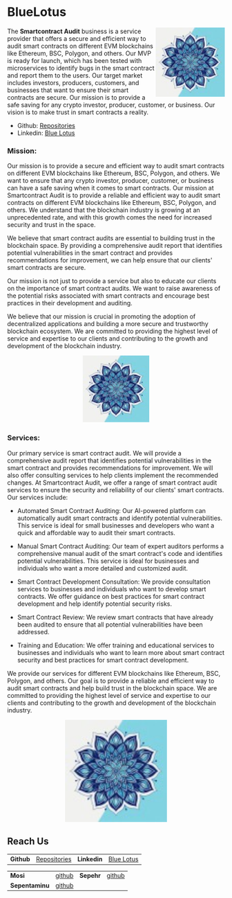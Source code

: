 # BlueLotus

<img src="https://github.com/blue-lotus-org/.github/blob/main/profile/BlueLotus.jpg" align="right"
     alt="BlueLotus" width="160" height="160">

The **Smartcontract Audit** business is a service provider that offers a secure and efficient way to audit smart contracts on different EVM blockchains like Ethereum, BSC, Polygon, and others. Our MVP is ready for launch, which has been tested with microservices to identify bugs in the smart contract and report them to the users. Our target market includes investors, producers, customers, and businesses that want to ensure their smart contracts are secure. Our mission is to provide a safe saving for any crypto investor, producer, customer, or business. Our vision is to make trust in smart contracts a reality.

- Github: [Repositories](https://github.com/blue-lotus-org)
- Linkedin: [Blue Lotus](https://www.linkedin.com/company/bluelotus-corp/?viewAsMember=true)

### Mission:
Our mission is to provide a secure and efficient way to audit smart contracts on different EVM blockchains like Ethereum, BSC, Polygon, and others. We want to ensure that any crypto investor, producer, customer, or business can have a safe saving when it comes to smart contracts.
Our mission at Smartcontract Audit is to provide a reliable and efficient way to audit smart contracts on different EVM blockchains like Ethereum, BSC, Polygon, and others. We understand that the blockchain industry is growing at an unprecedented rate, and with this growth comes the need for increased security and trust in the space.

We believe that smart contract audits are essential to building trust in the blockchain space. By providing a comprehensive audit report that identifies potential vulnerabilities in the smart contract and provides recommendations for improvement, we can help ensure that our clients' smart contracts are secure.

Our mission is not just to provide a service but also to educate our clients on the importance of smart contract audits. We want to raise awareness of the potential risks associated with smart contracts and encourage best practices in their development and auditing.

We believe that our mission is crucial in promoting the adoption of decentralized applications and building a more secure and trustworthy blockchain ecosystem. We are committed to providing the highest level of service and expertise to our clients and contributing to the growth and development of the blockchain industry.

<p align="center">
  <a href="https://github.com/blue-lotus-org">
    <img src="https://github.com/blue-lotus-org/.github/blob/main/profile/BlueLotus.jpg"
         alt="BlueLotus" width="154" height="154">
  </a>
</p>

### Services:
Our primary service is smart contract audit. We will provide a comprehensive audit report that identifies potential vulnerabilities in the smart contract and provides recommendations for improvement. We will also offer consulting services to help clients implement the recommended changes.
At Smartcontract Audit, we offer a range of smart contract audit services to ensure the security and reliability of our clients' smart contracts. Our services include:

- Automated Smart Contract Auditing: Our AI-powered platform can automatically audit smart contracts and identify potential vulnerabilities. This service is ideal for small businesses and developers who want a quick and affordable way to audit their smart contracts.

- Manual Smart Contract Auditing: Our team of expert auditors performs a comprehensive manual audit of the smart contract's code and identifies potential vulnerabilities. This service is ideal for businesses and individuals who want a more detailed and customized audit.

- Smart Contract Development Consultation: We provide consultation services to businesses and individuals who want to develop smart contracts. We offer guidance on best practices for smart contract development and help identify potential security risks.

- Smart Contract Review: We review smart contracts that have already been audited to ensure that all potential vulnerabilities have been addressed.

- Training and Education: We offer training and educational services to businesses and individuals who want to learn more about smart contract security and best practices for smart contract development.

We provide our services for different EVM blockchains like Ethereum, BSC, Polygon, and others. Our goal is to provide a reliable and efficient way to audit smart contracts and help build trust in the blockchain space. We are committed to providing the highest level of service and expertise to our clients and contributing to the growth and development of the blockchain industry.

<p align="center">
  <a href="https://github.com/blue-lotus-org">
    <img src="https://github.com/blue-lotus-org/.github/blob/main/profile/BlueLotus.jpg"
         alt="BlueLotus" width="236" height="236">
  </a>
</p>

[GitHub]: https://github.com/blue-lotus-org
[Linkedin]: https://github.com/blue-lotus-org

## Reach Us

|||||
| --- | --- | --- | --- |
| **Github** | [Repositories](https://github.com/blue-lotus-org) | **Linkedin** | [Blue Lotus](https://www.linkedin.com/company/bluelotus-corp/?viewAsMember=true) |

|||||
| --- | --- | --- | --- |
| **Mosi** | [github](https://github.com/mosi-sol) | **Sepehr** | [github](https://github.com/sepehr310) |
| **Sepentaminu** | [github](https://github.com/sepentaminu) |  |  |
